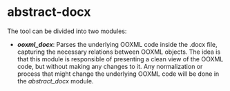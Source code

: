 # abstract-docx

The tool can be divided into two modules:
- ***ooxml_docx***: Parses the underlying OOXML code inside the .docx file, capturing the necessary relations between OOXML objects. The idea is that this module is responsible of presenting a clean view of the OOXML code, but without making any changes to it. Any normalization or process that might change the underlying OOXML code will be done in the *abstract_docx* module.